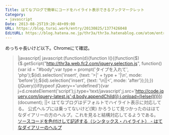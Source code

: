 ```yaml
---
Title: はてなブログで簡単にコードをハイライト表示できるブックマークレット
Category:
- javascript
Date: 2013-08-25T19:20:48+09:00
URL: https://blog.turai.work/entry/20130825/1377426048
EditURL: https://blog.hatena.ne.jp/thr3a/thr3a.hatenablog.com/atom/entry/11696248318757075733
---
```


めっちゃ長いけど以下。Chromeにて確認。
>|javascript|
javascript:(function(d){function l(){(function($){$.getScript("http://thr3a.web.fc2.com/jquery.selection.js", function(){var id = "#body";var type = prompt('タイプを入れて', 'php');$(id).selection('insert', {text: '>|' + type + '|\n', mode: 'before'});$(id).selection('insert', {text: '\n||<', mode: 'after'});});})(jQuery)}if(typeof jQuery=='undefined'){var j=d.createElement('script');j.type='text/javascript';j.src='http://code.jquery.com/jquery-latest.js';d.body.appendChild(j);j.onload=l}else{l()}})(document);
||<
はてなブログはデフォルトでハイライト表示に対応してる。
公式ヘルプには乗ってないけど(笑)
かろうじて見つかったのははてなダイアリーの方のヘルプ。これを見ると結構対応してるようである。
<a href="http://hatenadiary.g.hatena.ne.jp/keyword/%e3%82%bd%e3%83%bc%e3%82%b9%e3%82%b3%e3%83%bc%e3%83%89%e3%82%92%e8%89%b2%e4%bb%98%e3%81%91%e3%81%97%e3%81%a6%e8%a8%98%e8%bf%b0%e3%81%99%e3%82%8b%ef%bc%88%e3%82%b7%e3%83%b3%e3%82%bf%e3%83%83%e3%82%af%e3%82%b9%e3%83%bb%e3%83%8f%e3%82%a4%e3%83%a9%e3%82%a4%e3%83%88%ef%bc%89" title="ソースコードを色付けして記述する（シンタックス・ハイライト） - はてなダイアリーのヘルプ" target="_blank">ソースコードを色付けして記述する（シンタックス・ハイライト） - はてなダイアリーのヘルプ</a>
